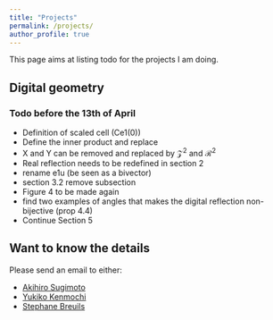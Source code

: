 ```yaml
---
title: "Projects"
permalink: /projects/
author_profile: true
---
```


This page aims at listing todo for the projects I am doing. 

## Digital geometry

### Todo before the 13th of April

- Definition of scaled cell (Ce1(0))
- Define the inner product and replace
- X and Y can be removed and replaced by $\mathcal{Z}^2$ and $\mathcal{R}^2$
- Real reflection needs to be redefined in section 2
- rename e1u (be seen as a bivector)
- section 3.2 remove subsection
- Figure 4 to be made again  
- find two examples of angles that makes the digital reflection non-bijective (prop 4.4)
- Continue Section 5



## Want to know the details 
Please send an email to either:
- [Akihiro Sugimoto](http://research.nii.ac.jp/~sugimoto/)
- [Yukiko Kenmochi](http://igm.univ-mlv.fr/~kenmochi/)
- [Stephane Breuils](http://sbreuils.github.io) 

